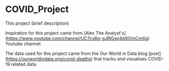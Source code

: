 # COVID_Project

This project (brief description)

Inspiration for this project came from [Alex The Analyst's] (https://www.youtube.com/channel/UC7cs8q-gJRlGwj4A8OmCmXg) Youtube channel.

The data used for this project came from the Our World in Data blog [post] (https://ourworldindata.org/covid-deaths) that tracks and visualises COVID-19 related data.
